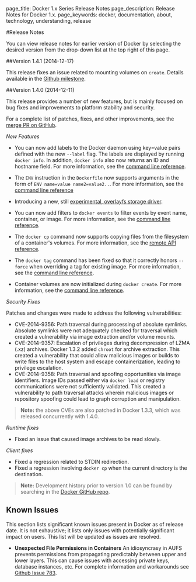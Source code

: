 page_title: Docker 1.x Series Release Notes
page_description: Release Notes for Docker 1.x.
page_keywords: docker, documentation, about, technology, understanding, release

#Release Notes

You can view release notes for earlier version of Docker by selecting the
desired version from the drop-down list at the top right of this page.

##Version 1.4.1
(2014-12-17)
 
This release fixes an issue related to mounting volumes on `create`. Details available in the [Github milestone](https://github.com/docker/docker/issues?q=milestone%3A1.4.1+is%3Aclosed).

##Version 1.4.0
(2014-12-11)
 
This release provides a number of new features, but is mainly focused on bug
fixes and improvements to platform stability and security.

For a complete list of patches, fixes, and other improvements, see the [merge PR on GitHub](https://github.com/docker/docker/pull/9345).
 
*New Features*

* You can now add labels to the Docker daemon using key=value pairs defined with
the new `--label` flag. The labels are displayed by running `docker info`. In
addition, `docker info` also now returns an ID and hostname field. For more
information, see  the 
[command line reference](http://docs.docker.com/reference/commandline/cli/#daemon).
* The `ENV` instruction in the `Dockerfile` now supports arguments in the form 
of `ENV name=value name2=value2..`. For more information, see the 
[command line reference](http://docs.docker.com/reference/builder/#env)
* Introducing a new, still 
[experimental, overlayfs storage driver](https://github.com/docker/docker/pull/7619/).
* You can now add filters to `docker events` to filter events by event name, 
container, or image. For more information, see  the 
[command line reference](http://docs.docker.com/reference/commandline/cli/#events).
* The `docker cp` command now supports copying files from the filesystem of a
container's volumes. For more information, see  the 
[remote API reference](http://docs.docker.com/reference/api/docker_remote_api/).
* The `docker tag` command has been fixed so that it correctly honors `--force`
when overriding a tag for existing image. For more information, see 
the [command line reference](http://docs.docker.com/reference/commandline/cli/#tag).

* Container volumes are now initialized during `docker create`. For more information, see 
the [command line reference](http://docs.docker.com/reference/commandline/cli/#create).

*Security Fixes*

Patches and changes were made to address the following vulnerabilities:

* CVE-2014-9356: Path traversal during processing of absolute symlinks.
Absolute symlinks were not adequately checked for  traversal which created a
vulnerability via image extraction and/or volume mounts.
* CVE-2014-9357: Escalation of privileges during decompression of LZMA (.xz)
archives. Docker 1.3.2 added `chroot` for archive extraction. This created a
vulnerability that could allow malicious images or builds to write files to the
host system and escape containerization, leading to privilege escalation.
* CVE-2014-9358: Path traversal and spoofing opportunities via image
identifiers. Image IDs passed either via `docker load` or registry communications
were not sufficiently validated. This created a vulnerability to path traversal
attacks wherein malicious images or repository spoofing could lead to graph
corruption and manipulation.

> **Note:** the above CVEs are also patched in Docker 1.3.3, which was released
> concurrently with 1.4.0.

*Runtime fixes*

* Fixed an issue that caused image archives to be read slowly.

*Client fixes*
 
* Fixed a regression related to STDIN redirection.
* Fixed a regression involving `docker cp` when the current directory is the
destination.

> **Note:**
> Development history prior to version 1.0 can be found by
> searching in the [Docker GitHub repo](https://github.com/docker/docker).

## Known Issues

This section lists significant known issues present in Docker as of release
date. It is not exhaustive; it lists only issues with potentially significant
impact on users. This list will be updated as issues are resolved.

* **Unexpected File Permissions in Containers**
An idiosyncrasy in AUFS prevents permissions from propagating predictably
between upper and lower layers. This can cause issues with accessing private
keys, database instances, etc. For complete information and workarounds see
[Github Issue 783](https://github.com/docker/docker/issues/783).